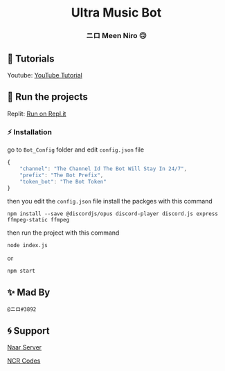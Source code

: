 <h1 align="center">Ultra Music Bot</h1>

<h3 align="center">ニロ Meen Niro 🙃</h3>

## 🎏 Tutorials

Youtube: [YouTube Tutorial](https://youtu.be/DnJ5Rgstjog)

## 💨 Run the projects

Replit: [Run on Repl.it](https://repl.it/@NIR0/Ultra-Music-Bot-By-NIR0#README.md)

### ⚡ Installation

go to `Bot_Config` folder and edit `config.json` file

```js
{
    "channel": "The Channel Id The Bot Will Stay In 24/7",
    "prefix": "The Bot Prefix",
    "token_bot": "The Bot Token"
}
```

then you edit the `config.json` file install the packges with this command

```
npm install --save @discordjs/opus discord-player discord.js express ffmpeg-static ffmpeg
```

then run the project with this command

```
node index.js
```

or

```
npm start
```

## ✨ Mad By

```@ニロ#3892```

## 🌀 Support

[Naar Server](https://discord.gg/V4uUGjCEmh)

[NCR Codes](https://discord.gg/Q3yZfkWj3q)
